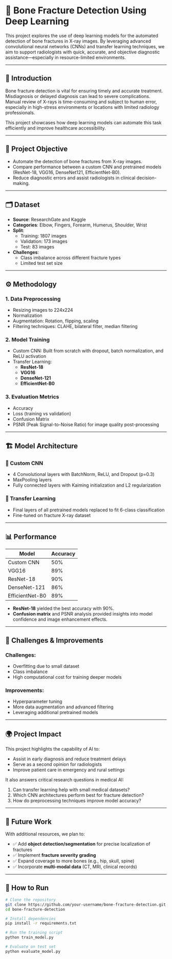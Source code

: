 # 🦴 Bone Fracture Detection Using Deep Learning

This project explores the use of deep learning models for the automated detection of bone fractures in X-ray images. By leveraging advanced convolutional neural networks (CNNs) and transfer learning techniques, we aim to support radiologists with quick, accurate, and objective diagnostic assistance—especially in resource-limited environments.

---

## 🧠 Introduction

Bone fracture detection is vital for ensuring timely and accurate treatment. Misdiagnosis or delayed diagnosis can lead to severe complications. Manual review of X-rays is time-consuming and subject to human error, especially in high-stress environments or locations with limited radiology professionals.

This project showcases how deep learning models can automate this task efficiently and improve healthcare accessibility.

---

## 🎯 Project Objective

- Automate the detection of bone fractures from X-ray images.
- Compare performance between a custom CNN and pretrained models (ResNet-18, VGG16, DenseNet121, EfficientNet-B0).
- Reduce diagnostic errors and assist radiologists in clinical decision-making.

---

## 🗂️ Dataset

- **Source**: ResearchGate and Kaggle
- **Categories**: Elbow, Fingers, Forearm, Humerus, Shoulder, Wrist
- **Split**:
  - Training: 1807 images
  - Validation: 173 images
  - Test: 83 images
- **Challenges**:
  - Class imbalance across different fracture types
  - Limited test set size

---

## ⚙️ Methodology

### 1. **Data Preprocessing**
- Resizing images to 224x224
- Normalization
- Augmentation: Rotation, flipping, scaling
- Filtering techniques: CLAHE, bilateral filter, median filtering

### 2. **Model Training**
- Custom CNN: Built from scratch with dropout, batch normalization, and ReLU activation
- Transfer Learning:
  - **ResNet-18**
  - **VGG16**
  - **DenseNet-121**
  - **EfficientNet-B0**

### 3. **Evaluation Metrics**
- Accuracy
- Loss (training vs validation)
- Confusion Matrix
- PSNR (Peak Signal-to-Noise Ratio) for image quality post-processing

---

## 🏗️ Model Architecture

### 🔹 Custom CNN
- 4 Convolutional layers with BatchNorm, ReLU, and Dropout (p=0.3)
- MaxPooling layers
- Fully connected layers with Kaiming initialization and L2 regularization

### 🔹 Transfer Learning
- Final layers of all pretrained models replaced to fit 6-class classification
- Fine-tuned on fracture X-ray dataset

---

## 📊 Performance

| Model           | Accuracy |
|----------------|----------|
| Custom CNN     | 50%      |
| VGG16          | 89%      |
| ResNet-18      | 90%      |
| DenseNet-121   | 86%      |
| EfficientNet-B0| 89%      |

- **ResNet-18** yielded the best accuracy with 90%.
- **Confusion matrix** and PSNR analysis provided insights into model confidence and image enhancement effects.

---

## 🧩 Challenges & Improvements

### Challenges:
- Overfitting due to small dataset
- Class imbalance
- High computational cost for training deeper models

### Improvements:
- Hyperparameter tuning
- More data augmentation and advanced filtering
- Leveraging additional pretrained models

---

## 🌍 Project Impact

This project highlights the capability of AI to:
- Assist in early diagnosis and reduce treatment delays
- Serve as a second opinion for radiologists
- Improve patient care in emergency and rural settings

It also answers critical research questions in medical AI:
1. Can transfer learning help with small medical datasets?
2. Which CNN architectures perform best for fracture detection?
3. How do preprocessing techniques improve model accuracy?

---

## 🚀 Future Work

With additional resources, we plan to:
- ✅ Add **object detection/segmentation** for precise localization of fractures
- ✅ Implement **fracture severity grading**
- ✅ Expand coverage to more bones (e.g., hip, skull, spine)
- ✅ Incorporate **multi-modal data** (CT, MRI, clinical records)

---

## 🧪 How to Run

```bash
# Clone the repository
git clone https://github.com/your-username/bone-fracture-detection.git
cd bone-fracture-detection

# Install dependencies
pip install -r requirements.txt

# Run the training script
python train_model.py

# Evaluate on test set
python evaluate_model.py
